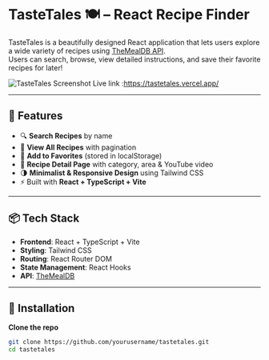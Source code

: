 # TasteTales 🍽️ – React Recipe Finder

TasteTales is a beautifully designed React application that lets users explore a wide variety of recipes using [TheMealDB API](https://www.themealdb.com/). \
Users can search, browse, view detailed instructions, and save their favorite recipes for later!

![TasteTales Screenshot](./screenshot.png)
 Live link :https://tastetales.vercel.app/

---

## 🚀 Features

- 🔍 **Search Recipes** by name
- 🍱 **View All Recipes** with pagination
- 💖 **Add to Favorites** (stored in localStorage)
- 📄 **Recipe Detail Page** with category, area & YouTube video
- 🌗 **Minimalist & Responsive Design** using Tailwind CSS
- ⚡ Built with **React + TypeScript + Vite**

---

## 📦 Tech Stack

- **Frontend**: React + TypeScript + Vite
- **Styling**: Tailwind CSS
- **Routing**: React Router DOM
- **State Management**: React Hooks
- **API**: [TheMealDB](https://www.themealdb.com/)

---

## 🔧 Installation

 **Clone the repo**
   ```bash
   git clone https://github.com/yourusername/tastetales.git
   cd tastetales
